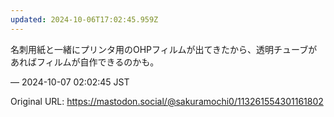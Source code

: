 ```yaml
---
updated: 2024-10-06T17:02:45.959Z
---
```


<p>名刺用紙と一緒にプリンタ用のOHPフィルムが出てきたから、透明チューブがあればフィルムが自作できるのかも。</p>

&mdash; 2024-10-07 02:02:45 JST

Original URL: https://mastodon.social/@sakuramochi0/113261554301161802
